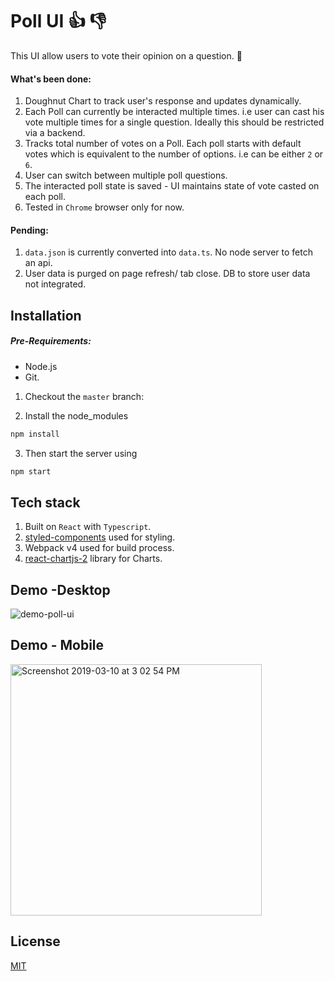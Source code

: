 # Poll UI :thumbsup:   :thumbsdown:

This UI allow users to vote their opinion on a question. :rocket:

#### What's been done:
1. Doughnut Chart to track user's response and updates dynamically.
2. Each Poll can currently be interacted multiple times. i.e user can cast his vote multiple times for a single question. Ideally this should be restricted via a backend.
3. Tracks total number of votes on a Poll. Each poll starts with default votes which is equivalent to the number of options. i.e can be either `2` or `6`.
4. User can switch between multiple poll questions.
5. The interacted poll state is saved - UI maintains state of vote casted on each poll.
6. Tested in `Chrome` browser only for now.

#### Pending:
1. `data.json` is currently converted into `data.ts`. No node server to fetch an api.
2. User data is purged on page refresh/ tab close. DB to store user data not integrated.

## Installation

##### Pre-Requirements:
- Node.js
- Git.

1. Checkout the `master` branch:

2. Install the node_modules
```bash
npm install
```

3. Then start the server using
```bash
npm start
```

## Tech stack

1. Built on `React` with `Typescript`.
2. [styled-components](https://www.styled-components.com/) used for styling.
3. Webpack v4 used for build process.
4. [react-chartjs-2](https://www.npmjs.com/package/react-chartjs-2) library for Charts.

## Demo -Desktop
![demo-poll-ui](https://user-images.githubusercontent.com/19609136/54083010-145d3280-4344-11e9-8b90-3518efc077d1.gif)


## Demo - Mobile
<img width="402" alt="Screenshot 2019-03-10 at 3 02 54 PM" src="https://user-images.githubusercontent.com/19609136/54083125-b0d40480-4345-11e9-82cd-860ff35ec90d.png">

## License
[MIT](https://choosealicense.com/licenses/mit/)
